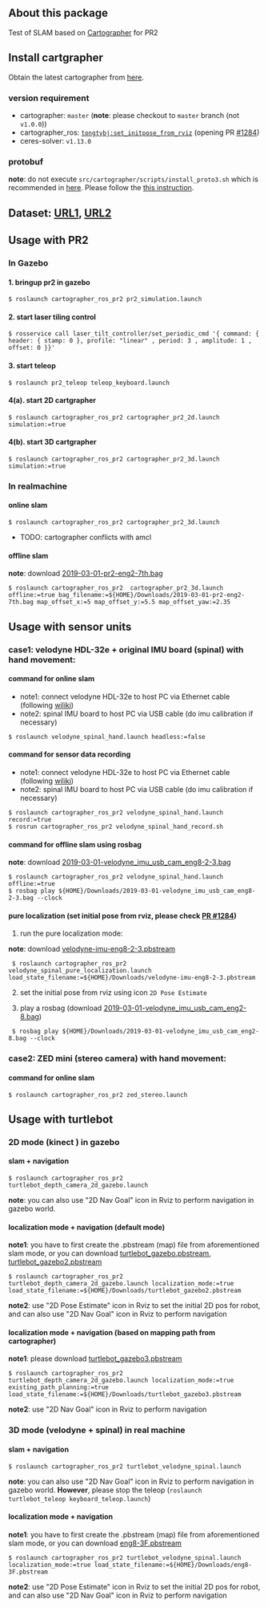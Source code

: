 ## About this package
Test of SLAM based on [Cartographer](https://github.com/googlecartographer) for PR2

## Install cartgrapher
Obtain the latest cartographer from [here](https://google-cartographer-ros.readthedocs.io/en/latest/compilation.html).


### version requirement
- cartographer: `master` (**note**: please checkout to `master` branch (not `v1.0.0`))
- cartographer_ros: [`tongtybj:set_initpose_from_rviz`](https://github.com/tongtybj/cartographer_ros/tree/set_initpose_from_rviz)  (opening PR [#1284](https://github.com/googlecartographer/cartographer_ros/pull/1284))
- ceres-solver: `v1.13.0`

### protobuf
**note**: do not execute `src/cartographer/scripts/install_proto3.sh` which is recommended in [here](https://google-cartographer-ros.readthedocs.io/en/latest/compilation.html). Please follow the [this instruction](https://gist.github.com/tongtybj/c5e0cec0160c2194298ee4b5895c3753). 

## Dataset: [URL1](https://drive.google.com/drive/folders/1iuQvsW0FCaBXpoltxpyVablFweW_NsLd), [URL2](https://drive.google.com/open?id=1F3-dNg1OLLCZD30C0u_Kt1BXGl_AhBsT)

## Usage with PR2

### In Gazebo

#### 1. bringup pr2 in gazebo
```
$ roslaunch cartographer_ros_pr2 pr2_simulation.launch
```
#### 2. start laser tiling control
```
$ rosservice call laser_tilt_controller/set_periodic_cmd '{ command: { header: { stamp: 0 }, profile: "linear" , period: 3 , amplitude: 1 , offset: 0 }}'
```
#### 3. start teleop
```
$ roslaunch pr2_teleop teleop_keyboard.launch
```

#### 4(a). start 2D cartgrapher
```
$ roslaunch cartographer_ros_pr2 cartographer_pr2_2d.launch simulation:=true
```

#### 4(b). start 3D cartgrapher
```
$ roslaunch cartographer_ros_pr2 cartographer_pr2_3d.launch simulation:=true
```

### In realmachine

#### online slam
```
$ roslaunch cartographer_ros_pr2 cartographer_pr2_3d.launch
```
- TODO: cartographer conflicts with amcl

#### offline slam
**note**: download [2019-03-01-pr2-eng2-7th.bag](https://drive.google.com/open?id=1-LhhKQPMewhWWOiqEeyQKjcUvF2lkUQu)
```
$ roslaunch cartographer_ros_pr2  cartographer_pr2_3d.launch offline:=true bag_filename:=${HOME}/Downloads/2019-03-01-pr2-eng2-7th.bag map_offset_x:=5 map_offset_y:=5.5 map_offset_yaw:=2.35
```

## Usage with sensor units

### case1: velodyne HDL-32e + original IMU board (spinal) with hand movement:
#### command for online slam
- note1: connect velodyne HDL-32e to host PC via Ethernet cable (following [wiliki](http://www.jsk.t.u-tokyo.ac.jp/wiliki/wiliki.cgi?Velodyne_Laser_Setting))
- note2: spinal IMU board to host PC via USB cable (do imu calibration if necessary)

```
$ roslaunch velodyne_spinal_hand.launch headless:=false
```

#### command for sensor data recording

- note1: connect velodyne HDL-32e to host PC via Ethernet cable (following [wiliki](http://www.jsk.t.u-tokyo.ac.jp/wiliki/wiliki.cgi?Velodyne_Laser_Setting))
- note2: spinal IMU board to host PC via USB cable (do imu calibration if necessary)

```
$ roslaunch cartographer_ros_pr2 velodyne_spinal_hand.launch record:=true
$ rosrun cartographer_ros_pr2 velodyne_spinal_hand_record.sh
```

#### command for offline slam using rosbag
**note**: download [2019-03-01-velodyne_imu_usb_cam_eng8-2-3.bag](https://drive.google.com/open?id=1VUbnJ_ThCOZqkMFWXVQaeDXbSkyE0ZZD)
```
$ roslaunch cartographer_ros_pr2 velodyne_spinal_hand.launch offline:=true
$ rosbag play ${HOME}/Downloads/2019-03-01-velodyne_imu_usb_cam_eng8-2-3.bag --clock
```

#### pure localization (set initial pose from rviz, please check [PR #1284](https://github.com/googlecartographer/cartographer_ros/pull/1284))

1. run the pure localization mode:

**note**: download [velodyne-imu-eng8-2-3.pbstream](https://drive.google.com/open?id=1mPGdI8nq-nxTepCWD_NEAEHXTB97ENXp)
```
 $ roslaunch cartographer_ros_pr2 velodyne_spinal_pure_localization.launch load_state_filename:=${HOME}/Downloads/velodyne-imu-eng8-2-3.pbstream
```

2. set the initial pose from rviz using icon `2D Pose Estimate`

3. play a rosbag (download [2019-03-01-velodyne_imu_usb_cam_eng2-8.bag](https://drive.google.com/open?id=1POLUDcSHjsPxg8YRwZgCt8WuiFKMkx98))
```
 $ rosbag play ${HOME}/Downloads/2019-03-01-velodyne_imu_usb_cam_eng2-8.bag --clock
```

### case2: ZED mini (stereo camera) with hand movement:
#### command for online slam
```
$ roslaunch cartographer_ros_pr2 zed_stereo.launch
```

## Usage with turtlebot

### 2D mode (kinect ) in gazebo

#### slam + navigation

```
$ roslaunch cartographer_ros_pr2 turtlebot_depth_camera_2d_gazebo.launch
```

**note**: you can also use "2D Nav Goal" icon in Rviz to perform navigation in gazebo world.

#### localization mode + navigation (default mode)

**note1**: you have to first create the .pbstream (map) file from aforementioned slam mode, or you can download [turtlebot_gazebo.pbstream](https://drive.google.com/open?id=1hABP6CYYyfUi67tcLEtS_j0XXljleJ5s), [turtlebot_gazebo2.pbstream](https://drive.google.com/open?id=1ahKHNuF4H2wzDMrXKOdIASHE8v07XEch)

```
$ roslaunch cartographer_ros_pr2 turtlebot_depth_camera_2d_gazebo.launch localization_mode:=true load_state_filename:=${HOME}/Downloads/turtlebot_gazebo2.pbstream
```

**note2**:  use "2D Pose Estimate" icon in Rviz to set the initial 2D pos for robot, and can also use "2D Nav Goal" icon in Rviz to perform navigation

#### localization mode + navigation (based on mapping path from cartographer)

**note1**: please download [turtlebot_gazebo3.pbstream](https://drive.google.com/open?id=1bPeZr5thyy-JaK9bf8Nj9I7TSuwR2LSf)

```
$ roslaunch cartographer_ros_pr2 turtlebot_depth_camera_2d_gazebo.launch localization_mode:=true existing_path_planning:=true load_state_filename:=${HOME}/Downloads/turtlebot_gazebo3.pbstream
```

**note2**:  use "2D Nav Goal" icon in Rviz to perform navigation


### 3D mode (velodyne + spinal) in real machine
#### slam + navigation

```
$ roslaunch cartographer_ros_pr2 turtlebot_velodyne_spinal.launch
```

**note**: you can also use "2D Nav Goal" icon in Rviz to perform navigation in gazebo world. **However**, please stop the teleop (`roslaunch turtlebot_teleop keyboard_teleop.launch`)

#### localization mode + navigation

**note1**: you have to first create the .pbstream (map) file from aforementioned slam mode, or you can download [eng8-3F.pbstream](https://drive.google.com/open?id=1R-9MXOzTxTEnQLmdoOTsgRyxwW-aDZZ-)

```
$ roslaunch cartographer_ros_pr2 turtlebot_velodyne_spinal.launch localization_mode:=true load_state_filename:=${HOME}/Downloads/eng8-3F.pbstream
```

**note2**:  use "2D Pose Estimate" icon in Rviz to set the initial 2D pos for robot, and can also use "2D Nav Goal" icon in Rviz to perform navigation



